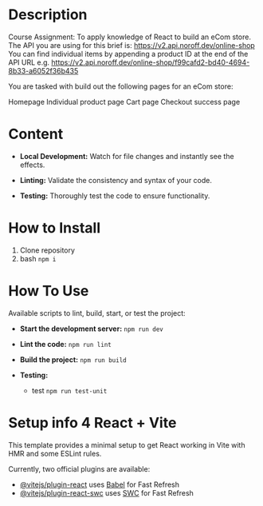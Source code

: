 # Description

Course Assignment:
To apply knowledge of React to build an eCom store.
The API you are using for this brief is: https://v2.api.noroff.dev/online-shop
You can find individual items by appending a product ID at the end of the API URL e.g. https://v2.api.noroff.dev/online-shop/f99cafd2-bd40-4694-8b33-a6052f36b435

You are tasked with build out the following pages for an eCom store:

Homepage
Individual product page
Cart page
Checkout success page

# Content

- **Local Development:** Watch for file changes and instantly see the effects.

- **Linting:** Validate the consistency and syntax of your code.

- **Testing:** Thoroughly test the code to ensure functionality.

# How to Install

1. Clone repository
2. bash `npm i`

# How To Use

Available scripts to lint, build, start, or test the project:

- **Start the development server:** `npm run dev`

- **Lint the code:** `npm run lint`

- **Build the project:** `npm run build`

- **Testing:**

  - test `npm run test-unit`

# Setup info 4 React + Vite

This template provides a minimal setup to get React working in Vite with HMR and some ESLint rules.

Currently, two official plugins are available:

- [@vitejs/plugin-react](https://github.com/vitejs/vite-plugin-react/blob/main/packages/plugin-react/README.md) uses [Babel](https://babeljs.io/) for Fast Refresh
- [@vitejs/plugin-react-swc](https://github.com/vitejs/vite-plugin-react-swc) uses [SWC](https://swc.rs/) for Fast Refresh
